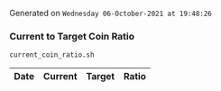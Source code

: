 Generated on `Wednesday 06-October-2021 at 19:48:26`

### Current to Target Coin Ratio
`current_coin_ratio.sh`

Date|Current|Target|Ratio
---|---|---|---
